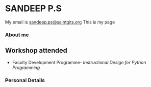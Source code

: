 # SANDEEP P.S
My email is <sandeep.ps@saintgits.org>
This is my page
### About me
## Workshop attended
- Faculty Development Programme- *Instructional Design for Python Programming*
### Personal Details
